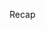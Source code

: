 <span id="title">Recap</span>

<div id="body">

<include src="recap/unit-inParent-asPanel.md" boilerplate />
<include src="exercises/unit-inParent-asPanel.md" boilerplate />

</div>